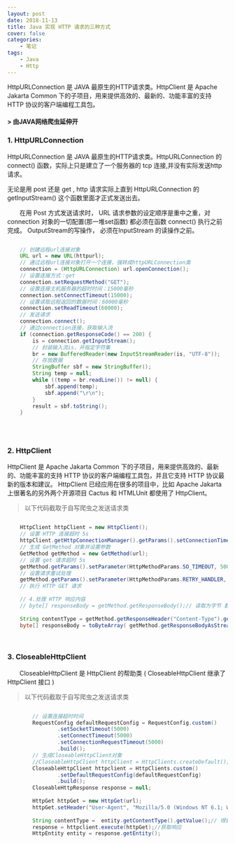 ```yaml
---
layout: post
date: 2018-11-13
title: Java 实现 HTTP 请求的三种方式
cover: false
categories:
	- 笔记
tags:
	- Java
	- Http
---
```

  

HttpURLConnection 是 JAVA 最原生的HTTP请求类。HttpClient 是 Apache Jakarta Common 下的子项目，用来提供高效的、最新的、功能丰富的支持 HTTP 协议的客户端编程工具包。
<!-- more -->
#### > 由JAVA网络爬虫延伸开  
### 1. HttpURLConnection
HttpURLConnection 是 JAVA 最原生的HTTP请求类。HttpURLConnection 的 connect() 函数，实际上只是建立了一个服务器的 tcp 连接,并没有实际发送http请求。

无论是用 post 还是 get , http 请求实际上直到 HttpURLConnection 的 getInputStream() 这个函数里面才正式发送出去。  

&emsp;&emsp;在用 Post 方式发送请求时， URL 请求参数的设定顺序是重中之重，对 connection 对象的一切配置(那一堆set函数) 都必须在函数 connect() 执行之前完成。 
OutputStream的写操作， 必须在InputStream 的读操作之前。  


```JAVA

	// 创建远程url连接对象
	URL url = new URL(httpurl);
	// 通过远程url连接对象打开一个连接，强转成httpURLConnection类
	connection = (HttpURLConnection) url.openConnection();
	// 设置连接方式：get
	connection.setRequestMethod("GET");
	// 设置连接主机服务器的超时时间：15000毫秒
	connection.setConnectTimeout(15000);
	// 设置读取远程返回的数据时间：60000毫秒
	connection.setReadTimeout(60000);
	// 发送请求
	connection.connect();
	// 通过connection连接，获取输入流
	if (connection.getResponseCode() == 200) {
	    is = connection.getInputStream();
	    // 封装输入流is，并指定字符集
	    br = new BufferedReader(new InputStreamReader(is, "UTF-8"));
	    // 存放数据
	    StringBuffer sbf = new StringBuffer();
	    String temp = null;
	    while ((temp = br.readLine()) != null) {
	        sbf.append(temp);
	        sbf.append("\r\n");
	    }
	    result = sbf.toString();
	}
	
```

<br>

### 2. HttpClient

HttpClient 是 Apache Jakarta Common 下的子项目，用来提供高效的、最新的、功能丰富的支持 HTTP 协议的客户端编程工具包，并且它支持 HTTP 协议最新的版本和建议。
HttpClient 已经应用在很多的项目中，比如 Apache Jakarta 上很著名的另外两个开源项目 Cactus 和 HTMLUnit 都使用了 HttpClient。

> 以下代码截取于自写爬虫之发送请求类

```Java

	HttpClient httpClient = new HttpClient();
	// 设置 HTTP 连接超时 5s
	httpClient.getHttpConnectionManager().getParams().setConnectionTimeout(5000);
	// 生成 GetMethod 对象并设置参数
	GetMethod getMethod = new GetMethod(url);
	// 设置 get 请求超时 5s
	getMethod.getParams().setParameter(HttpMethodParams.SO_TIMEOUT, 5000);
	// 设置请求重试处理
	getMethod.getParams().setParameter(HttpMethodParams.RETRY_HANDLER, new DefaultHttpMethodRetryHandler(5,true));
	// 执行 HTTP GET 请求
	
	// 4.处理 HTTP 响应内容
	// byte[] responseBody = getMethod.getResponseBody();// 读取为字节 数组
	    
	String contentType = getMethod.getResponseHeader("Content-Type").getValue(); // 得到当前返回类型
	byte[] responseBody = toByteArray( getMethod.getResponseBodyAsStream());// 读取为字节 数组    

```

<br>

### 3. CloseableHttpClient
&emsp;&emsp;CloseableHttpClient 是 HttpClient 的帮助类 ( CloseableHttpClient 继承了 HttpClient 接口 )

> 以下代码截取于自写爬虫之发送请求类

```JAVA

		// 设置连接超时时间
    	RequestConfig defaultRequestConfig = RequestConfig.custom()
    		    .setSocketTimeout(5000)
    		    .setConnectTimeout(5000)
    		    .setConnectionRequestTimeout(5000)
    		    .build();
    	// 生成CloseableHttpClient对象
    	//CloseableHttpClient httpClient = HttpClients.createDefault();
    	CloseableHttpClient httpclient = HttpClients.custom()
    		    .setDefaultRequestConfig(defaultRequestConfig)
    		    .build();
    	CloseableHttpResponse response = null;
    	
    	HttpGet httpGet = new HttpGet(url);
		httpGet.setHeader("User-Agent", "Mozilla/5.0 (Windows NT 6.1; Win64; x64; rv:50.0) Gecko/20100101 Firefox/50.0");
		
		String contentType =  entity.getContentType().getValue();// 得到当前返回类型
		response = httpclient.execute(httpGet);//获取响应
		HttpEntity entity = response.getEntity();

```

<br/>